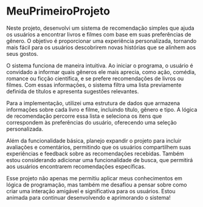 # MeuPrimeiroProjeto
 Neste projeto, desenvolvi um sistema de recomendação simples que ajuda os usuários a encontrar livros e filmes com base em suas preferências de gênero. O objetivo é proporcionar uma experiência personalizada, tornando mais fácil para os usuários descobrirem novas histórias que se alinhem aos seus gostos.

O sistema funciona de maneira intuitiva. Ao iniciar o programa, o usuário é convidado a informar quais gêneros ele mais aprecia, como ação, comédia, romance ou ficção científica, e se prefere recomendações de livros ou filmes. Com essas informações, o sistema filtra uma lista previamente definida de títulos e apresenta sugestões relevantes.

Para a implementação, utilizei uma estrutura de dados que armazena informações sobre cada livro e filme, incluindo título, gênero e tipo. A lógica de recomendação percorre essa lista e seleciona os itens que correspondem às preferências do usuário, oferecendo uma seleção personalizada.

Além da funcionalidade básica, planejo expandir o projeto para incluir avaliações e comentários, permitindo que os usuários compartilhem suas experiências e feedback sobre as recomendações recebidas. Também estou considerando adicionar uma funcionalidade de busca, que permitirá aos usuários encontrarem recomendações específicas.

Esse projeto não apenas me permitiu aplicar meus conhecimentos em lógica de programação, mas também me desafiou a pensar sobre como criar uma interação amigável e significativa para os usuários. Estou animada para continuar desenvolvendo e aprimorando o sistema!
